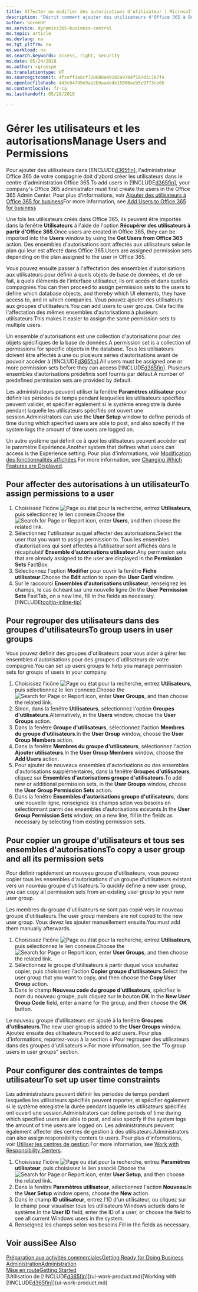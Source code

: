 ```yaml
---
title: Affecter ou modifier des autorisations d'utilisateur | Microsoft Docs
description: "Décrit comment ajouter des utilisateurs d'Office 365 à Business Central, puis affecte des autorisations, des droits d'accès, et des paramètres de sécurité."
author: SorenGP
ms.service: dynamics365-business-central
ms.topic: article
ms.devlang: na
ms.tgt_pltfrm: na
ms.workload: na
ms.search.keywords: access, right, security
ms.date: 05/24/2018
ms.author: sgroespe
ms.translationtype: HT
ms.sourcegitcommit: 4fceff1a6cf728608a49182a9704f187d31767fe
ms.openlocfilehash: 443c04799e9aa2b9aa4ede15006ecb5e9773ce6b
ms.contentlocale: fr-ca
ms.lasthandoff: 05/28/2018

---
```

# <a name="manage-users-and-permissions"></a><span data-ttu-id="2bb9b-103">Gérer les utilisateurs et les autorisations</span><span class="sxs-lookup"><span data-stu-id="2bb9b-103">Manage Users and Permissions</span></span>
<span data-ttu-id="2bb9b-104">Pour ajouter des utilisateurs dans [!INCLUDE[d365fin](includes/d365fin_md.md)], l'administrateur Office 365 de votre compagnie doit d'abord créer les utilisateurs dans le centre d'administration Office 365.</span><span class="sxs-lookup"><span data-stu-id="2bb9b-104">To add users in [!INCLUDE[d365fin](includes/d365fin_md.md)], your company's Office 365 administrator must first create the users in the Office 365 Admin Center.</span></span> <span data-ttu-id="2bb9b-105">Pour plus d'informations, voir [Ajouter des utilisateurs à Office 365 for business](https://support.office.com/en-us/article/Add-users-to-Office-365-for-business-435ccec3-09dd-4587-9ebd-2f3cad6bc2bc)</span><span class="sxs-lookup"><span data-stu-id="2bb9b-105">For more information, see [Add Users to Office 365 for business](https://support.office.com/en-us/article/Add-users-to-Office-365-for-business-435ccec3-09dd-4587-9ebd-2f3cad6bc2bc)</span></span>

<span data-ttu-id="2bb9b-106">Une fois les utilisateurs créés dans Office 365, ils peuvent être importés dans la fenêtre **Utilisateurs** à l'aide de l'option **Récupérer des utilisateurs à partir d'Office 365**.</span><span class="sxs-lookup"><span data-stu-id="2bb9b-106">Once users are created in Office 365, they can be imported into the **Users** window by using the **Get Users from Office 365** action.</span></span> <span data-ttu-id="2bb9b-107">Des ensembles d'autorisations sont affectés aux utilisateurs selon le plan qui leur est affecté dans Office 365.</span><span class="sxs-lookup"><span data-stu-id="2bb9b-107">Users are assigned permission sets depending on the plan assigned to the user in Office 365.</span></span>

<span data-ttu-id="2bb9b-108">Vous pouvez ensuite passer à l'affectation des ensembles d'autorisations aux utilisateurs pour définir à quels objets de base de données, et de ce fait, à quels éléments de l'interface utilisateur, ils ont accès et dans quelles compagnies.</span><span class="sxs-lookup"><span data-stu-id="2bb9b-108">You can then proceed to assign permission sets to the users to define which database objects, and thereby which UI elements, they have access to, and in which companies.</span></span> <span data-ttu-id="2bb9b-109">Vous pouvez ajouter des utilisateurs aux groupes d'utilisateurs.</span><span class="sxs-lookup"><span data-stu-id="2bb9b-109">You can add users to user groups.</span></span> <span data-ttu-id="2bb9b-110">Cela facilite l'affectation des mêmes ensembles d'autorisations à plusieurs utilisateurs.</span><span class="sxs-lookup"><span data-stu-id="2bb9b-110">This makes it easier to assign the same permission sets to multiple users.</span></span>

<span data-ttu-id="2bb9b-111">Un ensemble d'autorisations est une collection d'autorisations pour des objets spécifiques de la base de données.</span><span class="sxs-lookup"><span data-stu-id="2bb9b-111">A permission set is a collection of permissions for specific objects in the database.</span></span> <span data-ttu-id="2bb9b-112">Tous les utilisateurs doivent être affectés à une ou plusieurs séries d’autorisations avant de pouvoir accéder à [!INCLUDE[d365fin](includes/d365fin_md.md)].</span><span class="sxs-lookup"><span data-stu-id="2bb9b-112">All users must be assigned one or more permission sets before they can access [!INCLUDE[d365fin](includes/d365fin_md.md)].</span></span> <span data-ttu-id="2bb9b-113">Plusieurs ensembles d’autorisations prédéfinis sont fournis par défaut.</span><span class="sxs-lookup"><span data-stu-id="2bb9b-113">A number of predefined permission sets are provided by default.</span></span>  

<span data-ttu-id="2bb9b-114">Les administrateurs peuvent utiliser la fenêtre **Paramètres utilisateur** pour définir les périodes de temps pendant lesquelles les utilisateurs spécifiés peuvent valider, et spécifier également si le système enregistre la durée pendant laquelle les utilisateurs spécifiés ont ouvert une session.</span><span class="sxs-lookup"><span data-stu-id="2bb9b-114">Administrators can use the **User Setup** window to define periods of time during which specified users are able to post, and also specify if the system logs the amount of time users are logged on.</span></span>

<span data-ttu-id="2bb9b-115">Un autre système qui définit ce à quoi les utilisateurs peuvent accéder est le paramètre Expérience.</span><span class="sxs-lookup"><span data-stu-id="2bb9b-115">Another system that defines what users can access is the Experience setting.</span></span> <span data-ttu-id="2bb9b-116">Pour plus d'informations, voir [Modification des fonctionnalités affichées](ui-experiences.md).</span><span class="sxs-lookup"><span data-stu-id="2bb9b-116">For more information, see [Changing Which Features are Displayed](ui-experiences.md).</span></span>

## <a name="to-assign-permissions-to-a-user"></a><span data-ttu-id="2bb9b-117">Pour affecter des autorisations à un utilisateur</span><span class="sxs-lookup"><span data-stu-id="2bb9b-117">To assign permissions to a user</span></span>
1. <span data-ttu-id="2bb9b-118">Choisissez l'icône ![Page ou état pour la recherche](media/ui-search/search_small.png "icône Page ou état pour la recherche"), entrez **Utilisateurs**, puis sélectionnez le lien connexe.</span><span class="sxs-lookup"><span data-stu-id="2bb9b-118">Choose the ![Search for Page or Report](media/ui-search/search_small.png "Search for Page or Report icon") icon, enter **Users**, and then choose the related link.</span></span>
2. <span data-ttu-id="2bb9b-119">Sélectionnez l'utilisateur auquel affecter des autorisations.</span><span class="sxs-lookup"><span data-stu-id="2bb9b-119">Select the user that you want to assign permission to.</span></span>
<span data-ttu-id="2bb9b-120">Tous les ensembles d’autorisations qui sont affectés à l’utilisateur sont affichés dans le récapitulatif **Ensemble d’autorisations utilisateur**.</span><span class="sxs-lookup"><span data-stu-id="2bb9b-120">Any permission sets that are already assigned to the user are displayed in the **Permission Sets** FactBox.</span></span>
3. <span data-ttu-id="2bb9b-121">Sélectionnez l'option **Modifier** pour ouvrir la fenêtre **Fiche utilisateur**.</span><span class="sxs-lookup"><span data-stu-id="2bb9b-121">Choose the **Edit** action to open the **User Card** window.</span></span>
4. <span data-ttu-id="2bb9b-122">Sur le raccourci **Ensembles d'autorisations utilisateur**, renseignez les champs, le cas échéant sur une nouvelle ligne.</span><span class="sxs-lookup"><span data-stu-id="2bb9b-122">On the **User Permission Sets** FastTab, on a new line, fill in the fields as necessary.</span></span> [!INCLUDE[tooltip-inline-tip](includes/tooltip-inline-tip_md.md)]

## <a name="to-group-users-in-user-groups"></a><span data-ttu-id="2bb9b-123">Pour regrouper des utilisateurs dans des groupes d'utilisateurs</span><span class="sxs-lookup"><span data-stu-id="2bb9b-123">To group users in user groups</span></span>
<span data-ttu-id="2bb9b-124">Vous pouvez définir des groupes d'utilisateurs pour vous aider à gérer les ensembles d'autorisations pour des groupes d'utilisateurs de votre compagnie.</span><span class="sxs-lookup"><span data-stu-id="2bb9b-124">You can set up users groups to help you manage permission sets for groups of users in your company.</span></span>

1. <span data-ttu-id="2bb9b-125">Choisissez l'icône ![Page ou état pour la recherche](media/ui-search/search_small.png "icône Page ou état pour la recherche"), entrez **Utilisateurs**, puis sélectionnez le lien connexe.</span><span class="sxs-lookup"><span data-stu-id="2bb9b-125">Choose the ![Search for Page or Report](media/ui-search/search_small.png "Search for Page or Report icon") icon, enter **User Groups**, and then choose the related link.</span></span>
2. <span data-ttu-id="2bb9b-126">Sinon, dans la fenêtre **Utilisateurs**, sélectionnez l'option **Groupes d'utilisateurs**.</span><span class="sxs-lookup"><span data-stu-id="2bb9b-126">Alternatively, in the **Users** window, choose the **User Groups** action.</span></span>
3. <span data-ttu-id="2bb9b-127">Dans la fenêtre **Groupe d'utilisateurs**, sélectionnez l'action **Membres du groupe d'utilisateurs**.</span><span class="sxs-lookup"><span data-stu-id="2bb9b-127">In the **User Group** window, choose the **User Group Members** action.</span></span>
6. <span data-ttu-id="2bb9b-128">Dans la fenêtre **Membres du groupe d'utilisateurs**, sélectionnez l'action **Ajouter utilisateurs**.</span><span class="sxs-lookup"><span data-stu-id="2bb9b-128">In the **User Group Members** window, choose the **Add Users** action.</span></span>
7. <span data-ttu-id="2bb9b-129">Pour ajouter de nouveaux ensembles d'autorisations ou des ensembles d'autorisations supplémentaires, dans la fenêtre **Groupes d'utilisateurs**, cliquez sur **Ensembles d'autorisations groupe d'utilisateurs**.</span><span class="sxs-lookup"><span data-stu-id="2bb9b-129">To add new or additional permission sets, in the **User Groups** window, choose the **User Group Permission Sets** action.</span></span>
8. <span data-ttu-id="2bb9b-130">Dans la fenêtre **Ensembles d'autorisations groupe d'utilisateurs**, dans une nouvelle ligne, renseignez les champs selon vos besoins en sélectionnant parmi des ensembles d’autorisations existants.</span><span class="sxs-lookup"><span data-stu-id="2bb9b-130">In the **User Group Permission Sets** window, on a new line, fill in the fields as necessary by selecting from existing permission sets.</span></span>

## <a name="to-copy-a-user-group-and-all-its-permission-sets"></a><span data-ttu-id="2bb9b-131">Pour copier un groupe d'utilisateurs et tous ses ensembles d'autorisations</span><span class="sxs-lookup"><span data-stu-id="2bb9b-131">To copy a user group and all its permission sets</span></span>
<span data-ttu-id="2bb9b-132">Pour définir rapidement un nouveau groupe d'utilisateurs, vous pouvez copier tous les ensembles d'autorisations d'un groupe d'utilisateurs existant vers un nouveau groupe d'utilisateurs.</span><span class="sxs-lookup"><span data-stu-id="2bb9b-132">To quickly define a new user group, you can copy all permission sets from an existing user group to your new user group.</span></span>

<span data-ttu-id="2bb9b-133">Les membres du groupe d'utilisateurs ne sont pas copié vers le nouveau groupe d'utilisateurs.</span><span class="sxs-lookup"><span data-stu-id="2bb9b-133">The user group members are not copied to the new user group.</span></span> <span data-ttu-id="2bb9b-134">Vous devez les ajouter manuellement ensuite.</span><span class="sxs-lookup"><span data-stu-id="2bb9b-134">You must add them manually afterwards.</span></span>

1. <span data-ttu-id="2bb9b-135">Choisissez l'icône ![Page ou état pour la recherche](media/ui-search/search_small.png "icône Page ou état pour la recherche"), entrez **Utilisateurs**, puis sélectionnez le lien connexe.</span><span class="sxs-lookup"><span data-stu-id="2bb9b-135">Choose the ![Search for Page or Report](media/ui-search/search_small.png "Search for Page or Report icon") icon, enter **User Groups**, and then choose the related link.</span></span>
2. <span data-ttu-id="2bb9b-136">Sélectionnez le groupe d'utilisateurs à partir duquel vous souhaitez copier, puis choisissez l'action **Copier groupe d'utilisateurs**.</span><span class="sxs-lookup"><span data-stu-id="2bb9b-136">Select the user group that you want to copy, and then choose the **Copy User Group** action.</span></span>
3. <span data-ttu-id="2bb9b-137">Dans le champ **Nouveau code du groupe d'utilisateurs**, spécifiez le nom du nouveau groupe, puis cliquez sur le bouton **OK**.</span><span class="sxs-lookup"><span data-stu-id="2bb9b-137">In the **New User Group Code** field, enter a name for the group, and then choose the **OK** button.</span></span>

<span data-ttu-id="2bb9b-138">Le nouveau groupe d'utilisateurs est ajouté à la fenêtre **Groupes d'utilisateurs**.</span><span class="sxs-lookup"><span data-stu-id="2bb9b-138">The new user group is added to the **User Groups** window.</span></span> <span data-ttu-id="2bb9b-139">Ajoutez ensuite des utilisateurs.</span><span class="sxs-lookup"><span data-stu-id="2bb9b-139">Proceed to add users.</span></span> <span data-ttu-id="2bb9b-140">Pour plus d'informations, reportez-vous à la section « Pour regrouper des utilisateurs dans des groupes d'utilisateurs ».</span><span class="sxs-lookup"><span data-stu-id="2bb9b-140">For more information, see the "To group users in user groups" section.</span></span>

## <a name="to-set-up-user-time-constraints"></a><span data-ttu-id="2bb9b-141">Pour configurer des contraintes de temps utilisateur</span><span class="sxs-lookup"><span data-stu-id="2bb9b-141">To set up user time constraints</span></span>
<span data-ttu-id="2bb9b-142">Les administrateurs peuvent définir les périodes de temps pendant lesquelles les utilisateurs spécifiés peuvent reporter, et spécifier également si le système enregistre la durée pendant laquelle les utilisateurs spécifiés ont ouvert une session.</span><span class="sxs-lookup"><span data-stu-id="2bb9b-142">Administrators can define periods of time during which specified users are able to post, and also specify if the system logs the amount of time users are logged on.</span></span> <span data-ttu-id="2bb9b-143">Les administrateurs peuvent également affecter des centres de gestion à des utilisateurs.</span><span class="sxs-lookup"><span data-stu-id="2bb9b-143">Administrators can also assign responsibility centers to users.</span></span> <span data-ttu-id="2bb9b-144">Pour plus d'informations, voir [Utiliser les centres de gestion](inventory-responsibility-centers.md).</span><span class="sxs-lookup"><span data-stu-id="2bb9b-144">For more information, see [Work with Responsibility Centers](inventory-responsibility-centers.md).</span></span>

1. <span data-ttu-id="2bb9b-145">Choisissez l'icône ![Page ou état pour la recherche](media/ui-search/search_small.png "icône Page ou état pour la recherche"), entrez **Paramètres utilisateur**, puis choisissez le lien associé.</span><span class="sxs-lookup"><span data-stu-id="2bb9b-145">Choose the ![Search for Page or Report](media/ui-search/search_small.png "Search for Page or Report icon") icon, enter **User Setup**, and then choose the related link.</span></span>
2. <span data-ttu-id="2bb9b-146">Dans la fenêtre **Paramètres utilisateur**, sélectionnez l'action **Nouveau**.</span><span class="sxs-lookup"><span data-stu-id="2bb9b-146">In the **User Setup** window opens, choose the **New** action.</span></span>
3. <span data-ttu-id="2bb9b-147">Dans le champ **ID utilisateur**, entrez l'ID d'un utilisateur, ou cliquez sur le champ pour visualiser tous les utilisateurs Windows actuels dans le système.</span><span class="sxs-lookup"><span data-stu-id="2bb9b-147">In the **User ID** field, enter the ID of a user, or choose the field to see all current Windows users in the system.</span></span>
4. <span data-ttu-id="2bb9b-148">Renseignez les champs selon vos besoins.</span><span class="sxs-lookup"><span data-stu-id="2bb9b-148">Fill in the fields as necessary.</span></span>

## <a name="see-also"></a><span data-ttu-id="2bb9b-149">Voir aussi</span><span class="sxs-lookup"><span data-stu-id="2bb9b-149">See Also</span></span>
[<span data-ttu-id="2bb9b-150">Préparation aux activités commerciales</span><span class="sxs-lookup"><span data-stu-id="2bb9b-150">Getting Ready for Doing Business</span></span>](ui-get-ready-business.md)  
[<span data-ttu-id="2bb9b-151">Administration</span><span class="sxs-lookup"><span data-stu-id="2bb9b-151">Administration</span></span>](admin-setup-and-administration.md)  
[<span data-ttu-id="2bb9b-152">Mise en route</span><span class="sxs-lookup"><span data-stu-id="2bb9b-152">Getting Started</span></span>](product-get-started.md)  
<span data-ttu-id="2bb9b-153">[Utilisation de [!INCLUDE[d365fin](includes/d365fin_md.md)]](ui-work-product.md)</span><span class="sxs-lookup"><span data-stu-id="2bb9b-153">[Working with [!INCLUDE[d365fin](includes/d365fin_md.md)]](ui-work-product.md)</span></span>  


